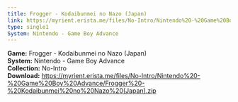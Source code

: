 ```yaml
---
title: Frogger - Kodaibunmei no Nazo (Japan)
link: https://myrient.erista.me/files/No-Intro/Nintendo%20-%20Game%20Boy%20Advance/Frogger%20-%20Kodaibunmei%20no%20Nazo%20(Japan).zip
type: single1
System: Nintendo - Game Boy Advance
---
```

<b>Game:</b> Frogger - Kodaibunmei no Nazo (Japan)<br>
<b>System:</b> Nintendo - Game Boy Advance<br>
<b>Collection:</b> No-Intro<br>
<b>Download:</b> https://myrient.erista.me/files/No-Intro/Nintendo%20-%20Game%20Boy%20Advance/Frogger%20-%20Kodaibunmei%20no%20Nazo%20(Japan).zip